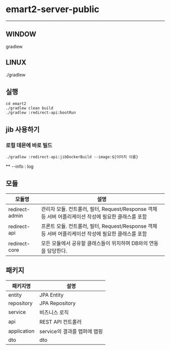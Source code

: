 # emart2-server-public

---
## WINDOW
gradlew

## LINUX
./gradlew

## 실행
`cd emart2` </br>
`./gradlew clean build` </br>
`./gradlew :redirect-api:bootRun`

## jib 사용하기

### 로컬 데몬에 바로 빌드
`./gradlew :redirect-api:jibDockerBuild --image:${이미지 이름}`

** --info : log 

## 모듈 
| 모듈명 | 설명 |
|-------|-----|
| redirect-admin | 관리자 모듈. 컨트롤러, 필터, Request/Response 객체 등 서버 어플리케이션 작성에 필요한 클래스를 포함 |
| redirect-api | 프론트 모듈. 컨트롤러, 필터, Request/Response 객체 등 서버 어플리케이션 작성에 필요한 클래스를 포함 |
| redirect-core | 모든 모듈에서 공유할 클래스들이 위치하며 DB와의 연동을 담당한다. |

## 패키지
| 패키지명 | 설명 |
|-------|-----|
| entity | JPA Entity |
| repository | JPA Repository |
| service | 비즈니스 로직 |
| api | REST API 컨트롤러 |
| application | service의 결과를 맵퍼에 맵핑 |
| dto | dto |